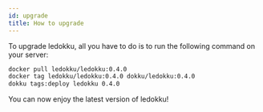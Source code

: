 ```yaml
---
id: upgrade
title: How to upgrade
---
```


To upgrade ledokku, all you have to do is to run the following command on your server:

```sh
docker pull ledokku/ledokku:0.4.0
docker tag ledokku/ledokku:0.4.0 dokku/ledokku:0.4.0
dokku tags:deploy ledokku 0.4.0
```

You can now enjoy the latest version of ledokku!
